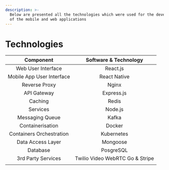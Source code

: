 ```yaml
---
description: >-
  Below are presented all the technologies which were used for the development
  of the mobile and web applications
---
```


# Technologies

|         Component         |      Software & Technology      |
| :-----------------------: | :-----------------------------: |
|     Web User Interface    |             React.js            |
| Mobile App User Interface |           React Native          |
|       Reverse Proxy       |              Nginx              |
|        API Gateway        |            Express.js           |
|          Caching          |              Redis              |
|          Services         |             Node.js             |
|      Messaging Queue      |              Kafka              |
|      Containerisation     |              Docker             |
|  Containers Orchestration |            Kubernetes           |
|     Data Access Layer     |             Mongoose            |
|          Database         |             PosgreSQL           |
|     3rd Party Services    | Twilio Video WebRTC Go & Stripe |
|                           |                                 |
